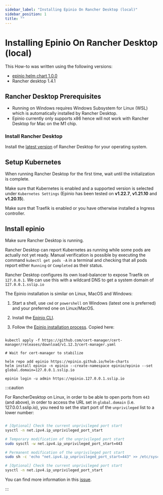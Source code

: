 ```yaml
---
sidebar_label: "Installing Epinio On Rancher Desktop (local)"
sidebar_position: 1
title: ""
---
```


# Installing Epinio On Rancher Desktop (local)

This How-to was written using the following versions:

* [epinio helm chart 1.0.0](https://github.com/epinio/helm-charts/releases/tag/epinio-1.0.0)
* Rancher desktop 1.4.1

## Rancher Desktop Prerequisites

* Running on Windows requires Windows Subsystem for Linux (WSL) which is automatically installed by Rancher Desktop.
* Epinio currently only supports x86 hence will not work with Rancher Desktop for Mac on the M1 chip.

### Install Rancher Desktop

Install the [latest version](https://github.com/rancher-sandbox/rancher-desktop/releases) of Rancher Desktop for your operating system.

## Setup Kubernetes

When running Rancher Desktop for the first time, wait until the initialization is complete.

Make sure that Kubernetes is enabled and a supported version is selected under `Kubernetes Settings` (Epinio has been tested on **v1.22.7**, **v1.21.10** and **v1.20.15**).

Make sure that Traefik is enabled or you have otherwise installed a Ingress controller.

## Install epinio

Make sure Rancher Desktop is running.

Rancher Desktop can report Kubernetes as running while some pods are actually not yet ready.
Manual verification is possible by executing the command `kubectl get pods -A` in a terminal and checking that all pods report either `Running` or `Completed` as their status.

Rancher Desktop configures its own load-balancer to expose Traefik on `127.0.0.1`. We can use this with a wildcard DNS to get a system domain of `127.0.0.1.sslip.io`

The Epinio installation is similar on Linux, MacOS and Windows:

1. Start a shell, use `cmd` or `powershell` on Windows (latest one is preferred) and your preferred one on Linux/MacOS.

2. Install the [Epinio CLI](../../installation/install_epinio_cli.md).

3. Follow the [Epinio installation process](../../installation/install_epinio.md). Copied here:

```shell

kubectl apply -f https://github.com/cert-manager/cert-manager/releases/download/v1.12.3/cert-manager.yaml

# Wait for cert-manager to stabilize

helm repo add epinio https://epinio.github.io/helm-charts
helm install epinio -n epinio --create-namespace epinio/epinio --set global.domain=127.0.0.1.sslip.io

epinio login -u admin https://epinio.127.0.0.1.sslip.io

```

:::caution

For RancherDesktop on Linux, in order to be able to open ports from `443` (and above), in order to access the URL set in `global.domain` (i.e. 127.0.0.1.sslip.io), you need to set the start port of the `unprivileged` list to a lower number:

```bash

# [Optional] Check the current unprivileged port start
sysctl -n net.ipv4.ip_unprivileged_port_start

# Temporary modification of the unprivileged port start
sudo sysctl -w net.ipv4.ip_unprivileged_port_start=443

# Permanent modification of the unprivileged port start
sudo sh -c 'echo "net.ipv4.ip_unprivileged_port_start=443" >> /etc/sysctl.d/50-unprivileged-ports.conf'

# [Optional] Check the current unprivileged port start
sysctl -n net.ipv4.ip_unprivileged_port_start

```

You can find more information in this [issue](https://github.com/rancher-sandbox/rancher-desktop/issues/576).

:::
